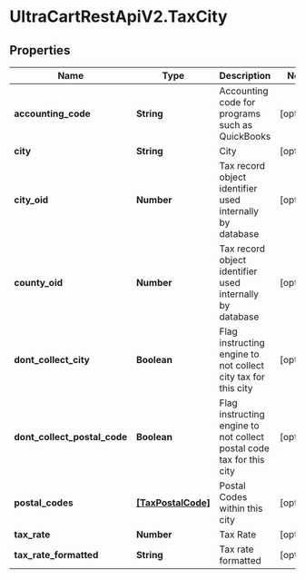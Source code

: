 # UltraCartRestApiV2.TaxCity

## Properties

Name | Type | Description | Notes
------------ | ------------- | ------------- | -------------
**accounting_code** | **String** | Accounting code for programs such as QuickBooks | [optional] 
**city** | **String** | City | [optional] 
**city_oid** | **Number** | Tax record object identifier used internally by database | [optional] 
**county_oid** | **Number** | Tax record object identifier used internally by database | [optional] 
**dont_collect_city** | **Boolean** | Flag instructing engine to not collect city tax for this city | [optional] 
**dont_collect_postal_code** | **Boolean** | Flag instructing engine to not collect postal code tax for this city | [optional] 
**postal_codes** | [**[TaxPostalCode]**](TaxPostalCode.md) | Postal Codes within this city | [optional] 
**tax_rate** | **Number** | Tax Rate | [optional] 
**tax_rate_formatted** | **String** | Tax rate formatted | [optional] 


